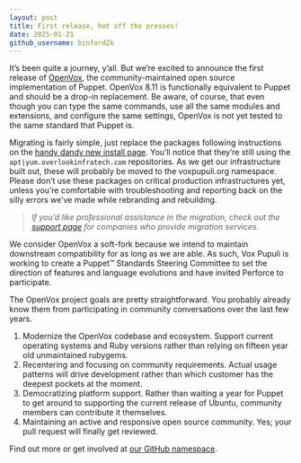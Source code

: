```yaml
---
layout: post
title: First release, hot off the presses!
date: 2025-01-21
github_username: binford2k
---
```


It’s been quite a journey, y’all.
But we’re excited to announce the first release of [OpenVox](https://voxpupuli.org/openvox/), the community-maintained open source implementation of Puppet.
OpenVox 8.11 is functionally equivalent to Puppet and should be a drop-in replacement.
Be aware, of course, that even though you can type the same commands, use all the same modules and extensions, and configure the same settings, OpenVox is not yet tested to the same standard that Puppet is.

Migrating is fairly simple, just replace the packages following instructions on the [handy dandy new install page](/openvox/install/).
You’ll notice that they’re still using the `apt|yum.overlookinfratech.com` repositories.
As we get our infrastructure built out, these will probably be moved to the voxpupuli.org namespace.
Please don’t use these packages on critical production infrastructures yet, unless you’re comfortable with troubleshooting and reporting back on the silly errors we’ve made while rebranding and rebuilding.


> *If you’d like professional assistance in the migration, check out the [support page](/openvox/support/) for companies who provide migration services.*

We consider OpenVox a soft-fork because we intend to maintain downstream compatibility for as long as we are able.
As such, Vox Pupuli is working to create a Puppet™️ Standards Steering Committee to set the direction of features and language evolutions and have invited Perforce to participate.

The OpenVox project goals are pretty straightforward.
You probably already know them from participating in community conversations over the last few years.

1. Modernize the OpenVox codebase and ecosystem.
    Support current operating systems and Ruby versions rather than relying on fifteen year old unmaintained rubygems.
2. Recentering and focusing on community requirements.
    Actual usage patterns will drive development rather than which customer has the deepest pockets at the moment.
3. Democratizing platform support.
    Rather than waiting a year for Puppet to get around to supporting the current release of Ubuntu, community members can contribute it themselves.
4. Maintaining an active and responsive open source community.
    Yes; your pull request will finally get reviewed.

Find out more or get involved at [our GitHub namespace](https://github.com/openvoxproject).
